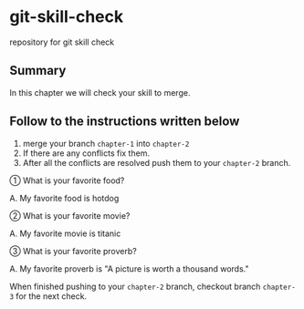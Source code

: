 # git-skill-check
repository for git skill check

## Summary
In this chapter we will check your skill to merge.

## Follow to the instructions written below
1. merge your branch `chapter-1` into `chapter-2`
2. If there are any conflicts fix them.
3. After all the conflicts are resolved push them to your `chapter-2` branch.

① What is your favorite food?

A. My favorite food is hotdog

② What is your favorite movie?

A. My favorite movie is titanic

③ What is your favorite proverb?

A. My favorite proverb is "A picture is worth a thousand words."

When finished pushing to your `chapter-2` branch, checkout branch `chapter-3` for the next check.
